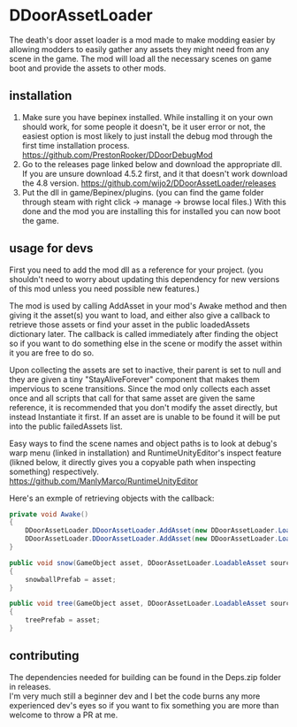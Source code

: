 # DDoorAssetLoader
The death's door asset loader is a mod made to make modding easier by allowing modders to easily gather any assets they might need from any scene in the game. The mod will load all the necessary scenes on game boot and provide the assets to other mods. 

## installation
1. Make sure you have bepinex installed. While installing it on your own should work, for some people it doesn't, be it user error or not, the easiest option is most likely to just install the debug mod through the first time installation process.
https://github.com/PrestonRooker/DDoorDebugMod
2. Go to the releases page linked below and download the appropriate dll. If you are unsure download 4.5.2 first, and it that doesn't work download the 4.8 version.
https://github.com/wijo2/DDoorAssetLoader/releases
3. Put the dll in game/Bepinex/plugins. (you can find the game folder through steam with right click -> manage -> browse local files.) With this done and the mod you are installing this for installed you can now boot the game.

## usage for devs
First you need to add the mod dll as a reference for your project. (you shouldn't need to worry about updating this dependency for new versions of this mod unless you need possible new features.)

The mod is used by calling AddAsset in your mod's Awake method and then giving it the asset(s) you want to load, and either also give a callback to retrieve those assets or find your asset in the public loadedAssets dictionary later. The callback is called immediately after finding the object so if you want to do something else in the scene or modify the asset within it you are free to do so.

Upon collecting the assets are set to inactive, their parent is set to null and they are given a tiny "StayAliveForever" component that makes them impervious to scene transitions. Since the mod only collects each asset once and all scripts that call for that same asset are given the same reference, it is recommended that you don't modify the asset directly, but instead Instantiate it first. If an asset are is unable to be found it will be put into the public failedAssets list.

Easy ways to find the scene names and object paths is to look at debug's warp menu (linked in installation) and RuntimeUnityEditor's inspect feature (likned below, it directly gives you a copyable path when inspecting something) respectively.
https://github.com/ManlyMarco/RuntimeUnityEditor

Here's an exmple of retrieving objects with the callback:
```csharp
private void Awake()
{
    DDoorAssetLoader.DDoorAssetLoader.AddAsset(new DDoorAssetLoader.LoadableAsset("boss_betty", "Icicle"), snow);
    DDoorAssetLoader.DDoorAssetLoader.AddAsset(new DDoorAssetLoader.LoadableAsset("lvl_Tutorial", "R_BOSS/_CONTENTS/LVL/BigTree2 (9)"), tree);
}

public void snow(GameObject asset, DDoorAssetLoader.LoadableAsset source)
{
    snowballPrefab = asset;
}

public void tree(GameObject asset, DDoorAssetLoader.LoadableAsset source)
{
    treePrefab = asset;
}
```

## contributing
The dependencies needed for building can be found in the Deps.zip folder in releases.<br/>
I'm very much still a beginner dev and I bet the code burns any more experienced dev's eyes so if you want to fix something you are more than welcome to throw a PR at me.
